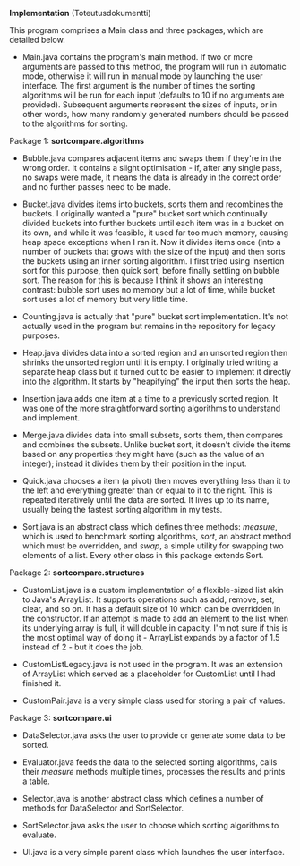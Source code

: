 **Implementation** (Toteutusdokumentti)

This program comprises a Main class and three packages, which are detailed below.

- Main.java contains the program's main method. If two or more arguments are passed to this method, the program will run in automatic mode, otherwise it will run in manual mode by launching the user interface. The first argument is the number of times the sorting algorithms will be run for each input (defaults to 10 if no arguments are provided). Subsequent arguments represent the sizes of inputs, or in other words, how many randomly generated numbers should be passed to the algorithms for sorting.

Package 1: **sortcompare.algorithms**

- Bubble.java compares adjacent items and swaps them if they're in the wrong order. It contains a slight optimisation - if, after any single pass, no swaps were made, it means the data is already in the correct order and no further passes need to be made.

- Bucket.java divides items into buckets, sorts them and recombines the buckets. I originally wanted a "pure" bucket sort which continually divided buckets into further buckets until each item was in a bucket on its own, and while it was feasible, it used far too much memory, causing heap space exceptions when I ran it. Now it divides items once (into a number of buckets that grows with the size of the input) and then sorts the buckets using an inner sorting algorithm. I first tried using insertion sort for this purpose, then quick sort, before finally settling on bubble sort. The reason for this is because I think it shows an interesting contrast: bubble sort uses no memory but a lot of time, while bucket sort uses a lot of memory but very little time.

- Counting.java is actually that "pure" bucket sort implementation. It's not actually used in the program but remains in the repository for legacy purposes.

- Heap.java divides data into a sorted region and an unsorted region then shrinks the unsorted region until it is empty. I originally tried writing a separate heap class but it turned out to be easier to implement it directly into the algorithm. It starts by "heapifying" the input then sorts the heap.

- Insertion.java adds one item at a time to a previously sorted region. It was one of the more straightforward sorting algorithms to understand and implement.

- Merge.java divides data into small subsets, sorts them, then compares and combines the subsets. Unlike bucket sort, it doesn't divide the items based on any properties they might have (such as the value of an integer); instead it divides them by their position in the input.

- Quick.java chooses a item (a pivot) then moves everything less than it to the left and everything greater than or equal to it to the right. This is repeated iteratively until the data are sorted. It lives up to its name, usually being the fastest sorting algorithm in my tests.

- Sort.java is an abstract class which defines three methods: *measure*, which is used to benchmark sorting algorithms, *sort*, an abstract method which must be overridden, and *swap*, a simple utility for swapping two elements of a list. Every other class in this package extends Sort.

Package 2: **sortcompare.structures**

- CustomList.java is a custom implementation of a flexible-sized list akin to Java's ArrayList. It supports operations such as add, remove, set, clear, and so on. It has a default size of 10 which can be overridden in the constructor. If an attempt is made to add an element to the list when its underlying array is full, it will double in capacity. I'm not sure if this is the most optimal way of doing it - ArrayList expands by a factor of 1.5 instead of 2 - but it does the job.

- CustomListLegacy.java is not used in the program. It was an extension of ArrayList which served as a placeholder for CustomList until I had finished it.

- CustomPair.java is a very simple class used for storing a pair of values.

Package 3: **sortcompare.ui**

- DataSelector.java asks the user to provide or generate some data to be sorted.

- Evaluator.java feeds the data to the selected sorting algorithms, calls their *measure* methods multiple times,  processes the results and prints a table.

- Selector.java is another abstract class which defines a number of methods for DataSelector and SortSelector.

- SortSelector.java asks the user to choose which sorting algorithms to evaluate.

- UI.java is a very simple parent class which launches the user interface.

